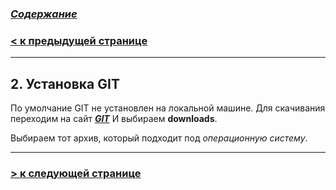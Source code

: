 ### [***Содержание***](./readmy.md)

### [**< к предыдущей странице**](./whatIs.md)

---

 ## **2. Установка GIT**

 По умолчание GIT не установлен на локальной машине. 
 Для скачивания переходим на сайт ***[GIT](https://git-scm.com/)*** И выбираем  **downloads**.
 
 Выбираем тот архив, который подходит под *операционную систему*.

---
### [**> к следующей странице**](./terminal.md)